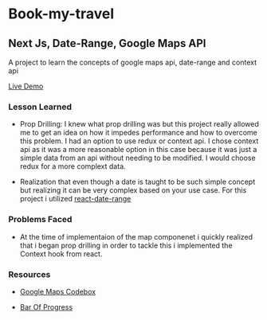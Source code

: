# Book-my-travel

## Next Js, Date-Range, Google Maps API

A project to learn the concepts of google maps api, date-range and context api

[Live Demo](https://book-my-hotel.vercel.app/)

### Lesson Learned

-   Prop Drilling: I knew what prop drilling was but this project really allowed me to get an idea on how it impedes performance and how to overcome this problem. I had an option to use redux or context api. I chose context api as it was a more reasonable option in this case because it was just a simple data from an api without needing to be modified. I would choose redux for a more complext data.

-   Realization that even though a date is taught to be such simple concept but realizing it can be very complex based on your use case. For this project i utilized [react-date-range](https://www.npmjs.com/package/react-date-range)

### Problems Faced

-   At the time of implementaion of the map componenet i quickly realized that i began prop drilling in order to tackle this i implemented the Context hook from react.

### Resources

-   [Google Maps Codebox](https://codesandbox.io/s/react-google-mapsapi-multiple-markers-infowindow-h6vlq?file=/src/Map.js:114-544)

-   [Bar Of Progress](https://www.npmjs.com/package/@badrap/bar-of-progress)

